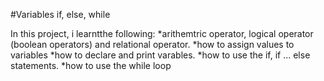 #Variables if, else, while

In this project, i learntthe following:
*arithemtric operator, logical operator (boolean operators) and relational operator.
*how to assign values to variables
*how to declare and print varables.
*how to use the if, if ... else statements.
*how to use the while loop

